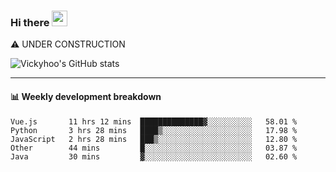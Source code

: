 ### Hi there <a href="https://www.gautamkrishnar.com/"><img src="https://media.giphy.com/media/hvRJCLFzcasrR4ia7z/giphy.gif" width="25px"></a>
⚠️ UNDER CONSTRUCTION

![Vickyhoo's GitHub stats](https://github-readme-stats.vercel.app/api?username=vickyhoo&theme=react&show_icons=true)

---

#### :bar_chart: Weekly development breakdown

<!--START_SECTION:waka-->
```text
Vue.js       11 hrs 12 mins  ██████████████▓░░░░░░░░░░   58.01 % 
Python       3 hrs 28 mins   ████▒░░░░░░░░░░░░░░░░░░░░   17.98 % 
JavaScript   2 hrs 28 mins   ███▒░░░░░░░░░░░░░░░░░░░░░   12.80 % 
Other        44 mins         █░░░░░░░░░░░░░░░░░░░░░░░░   03.87 % 
Java         30 mins         ▓░░░░░░░░░░░░░░░░░░░░░░░░   02.60 % 
```
<!--END_SECTION:waka-->


<!--
**vickyhoo/vickyhoo** is a ✨ _special_ ✨ repository because its `README.md` (this file) appears on your GitHub profile.

Here are some ideas to get you started:

- 🔭 I’m currently working on ...
- 🌱 I’m currently learning ...
- 👯 I’m looking to collaborate on ...
- 🤔 I’m looking for help with ...
- 💬 Ask me about ...
- 📫 How to reach me: ...
- 😄 Pronouns: ...
- ⚡ Fun fact: ...
-->
